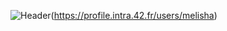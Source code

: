 ![Header](https://profile.intra.42.fr/assets/coalitions/factionless-05b8cd65bda8f5eaf56ecf1d16493f41908801cfd66aa97fb27c9611064f4f36.svg)(https://profile.intra.42.fr/users/melisha)